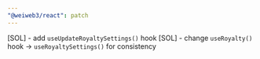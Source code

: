 ```yaml
---
"@weiweb3/react": patch
---
```


[SOL] - add `useUpdateRoyaltySettings()` hook
[SOL] - change `useRoyalty()` hook -> `useRoyaltySettings()` for consistency
